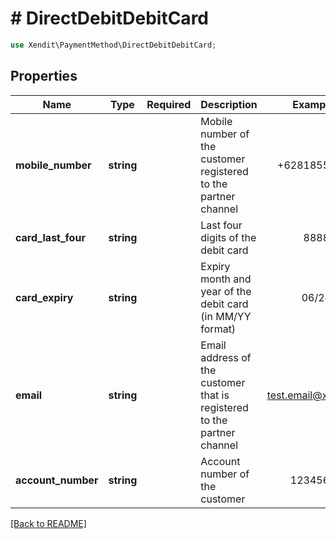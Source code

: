 # # DirectDebitDebitCard


```php
use Xendit\PaymentMethod\DirectDebitDebitCard;
```

## Properties

| Name | Type | Required | Description | Examples |
|------------|:-------------:|:-------------:|-------------|:-------------:|
| **mobile_number** | **string** |  | Mobile number of the customer registered to the partner channel | +62818555988 |
| **card_last_four** | **string** |  | Last four digits of the debit card | 8888 |
| **card_expiry** | **string** |  | Expiry month and year of the debit card (in MM/YY format) | 06/24 |
| **email** | **string** |  | Email address of the customer that is registered to the partner channel | test.email@xendit.co |
| **account_number** | **string** |  | Account number of the customer | 12345678 |


[[Back to README]](../../README.md)
